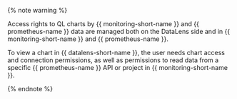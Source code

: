 {% note warning %}

Access rights to QL charts by {{ monitoring-short-name }} and {{ prometheus-name }} data are managed both on the DataLens side and in {{ monitoring-short-name }} and {{ prometheus-name }}.

To view a chart in {{ datalens-short-name }}, the user needs chart access and connection permissions, as well as permissions to read data from a specific {{ prometheus-name }} API or project in {{ monitoring-short-name }}.

{% endnote %}